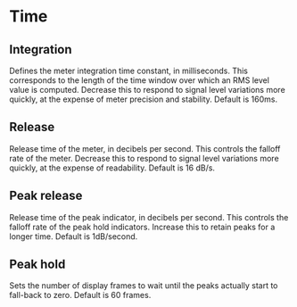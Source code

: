 # Time
## Integration

Defines the meter integration time constant, in milliseconds. This corresponds to the length of the
time window over which an <link type="document" target="RMS">RMS</link> level value is computed.
Decrease this to respond to signal level variations more quickly, at the expense of meter precision
and stability. Default is 160ms.

## Release

Release time of the meter, in decibels per second. This controls the falloff rate of the meter.
Decrease this to respond to signal level variations more quickly, at the expense of readability.
Default is 16 dB/s.

## <link type="document" target="Peak">Peak</link> release

Release time of the peak indicator, in decibels per second. This controls the falloff rate of the
peak hold indicators. Increase this to retain peaks for a longer time. Default is 1dB/second.

## <link type="document" target="Peak">Peak</link> hold

Sets the number of display frames to wait until the peaks actually start to fall-back to zero.
Default is 60 frames.




